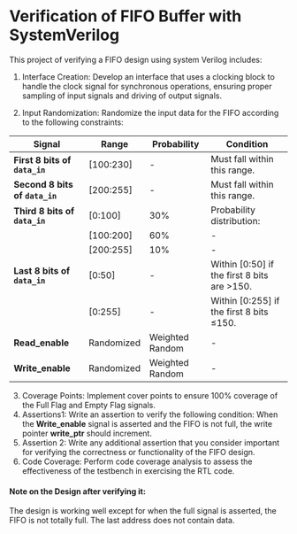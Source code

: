 # Verification of FIFO Buffer with SystemVerilog

This project of verifying a FIFO design using system Verilog includes:

  1) Interface Creation: Develop an interface that uses a clocking block to handle the clock signal for synchronous operations, ensuring proper sampling of input signals and driving of output signals.

  2) Input Randomization: Randomize the input data for the FIFO according to the following constraints:
    
| **Signal**                                      | **Range**                     | **Probability**          | **Condition**                                                        |
|----------------------------------------------------|-------------------------------|--------------------------|------------------------------------------------------------------|
| **First 8 bits of `data_in`**                      | [100:230]                     | -                        | Must fall within this range.  |
| **Second 8 bits of `data_in`**                     | [200:255]                     | -                        | Must fall within this range. |
| **Third 8 bits of `data_in`**                      | [0:100]                       | 30%                      | Probability distribution: |
|                                                    | [100:200]                     | 60%                      | - |
|                                                    | [200:255]                     | 10%                      | - |
| **Last 8 bits of `data_in`**                       | [0:50]                        | -                        |  Within [0:50] if the first 8 bits are >150.    |
|                                                    | [0:255]                       | -                        |  Within [0:255] if the first 8 bits ≤150.       |
| **Read_enable**                             | Randomized                    | Weighted Random          | -                                  |
| **Write_enable**                            | Randomized                    | Weighted Random          | -                                  |

  3) Coverage Points: Implement cover points to ensure 100% coverage of the Full Flag and Empty Flag signals.
  4) Assertions1: Write an assertion to verify the following condition: When the **Write_enable** signal is asserted and the FIFO is not full, the write pointer **write_ptr** should increment.
  5)  Assertion 2: Write any additional assertion that you consider important for verifying the correctness or functionality of the FIFO design.
  6)  Code Coverage: Perform code coverage analysis to assess the effectiveness of the testbench in exercising the RTL code.

#### Note on the Design after verifying it:
The design is working well except for when the full signal is asserted, the FIFO is not totally full. The last address does not contain data.
